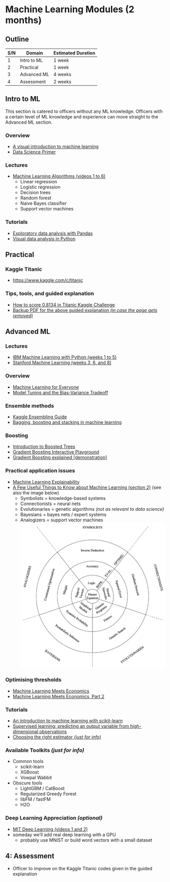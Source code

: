 #   Machine Learning Modules (2 months)

##  Outline
| S/N | Domain      | Estimated Duration |
| --- | ----------- | ------------------ |
| 1   | Intro to ML | 1 week             |
| 2   | Practical   | 1 week             |
| 3   | Advanced ML | 4 weeks            |
| 4   | Assessment  | 2 weeks            |


##  Intro to ML
This section is catered to officers without any ML knowledge. Officers with a certain level of ML knowledge and experience can move straight to the Advanced ML section.

### Overview
*   [A visual introduction to machine learning](http://www.r2d3.us/visual-intro-to-machine-learning-part-1/)
*   [Data Science Primer](https://elitedatascience.com/primer)

### Lectures
*   [Machine Learning Algorithms (videos 1 to 6)](https://www.youtube.com/playlist?list=PLEiEAq2VkUULNa6MHQAZSOBxzB6HHFXj4)
    *   Linear regression
    *   Logistic regression
    *   Decision trees
    *   Random forest
    *   Naive Bayes classifier
    *   Support vector machines

### Tutorials
*   [Exploratory data analysis with Pandas](https://nbviewer.jupyter.org/github/Yorko/mlcourse_open/blob/master/jupyter_english/topic01_pandas_data_analysis/topic1_pandas_data_analysis.ipynb?flush_cache=true)
*   [Visual data analysis in Python](https://nbviewer.jupyter.org/github/Yorko/mlcourse_open/blob/master/jupyter_english/topic02_visual_data_analysis/topic2_visual_data_analysis.ipynb?flush_cache=true)


##  Practical

### Kaggle Titanic
*   https://www.kaggle.com/c/titanic

### Tips, tools, and guided explanation
*   [How to score 0.8134 in Titanic Kaggle Challenge](https://ahmedbesbes.com/how-to-score-08134-in-titanic-kaggle-challenge.html)
*   [Backup PDF for the above guided explanation *(in case the page gets removed)*](ahmedbesbes-titanic.pdf)


##  Advanced ML

### Lectures
*   [IBM Machine Learning with Python (weeks 1 to 5)](https://www.coursera.org/learn/machine-learning-with-python)
*   [Stanford Machine Learning (weeks 3, 6, and 8)](https://www.coursera.org/learn/machine-learning)

### Overview
*   [Machine Learning for Everyone](https://vas3k.com/blog/machine_learning/)
*   [Model Tuning and the Bias-Variance Tradeoff](http://www.r2d3.us/visual-intro-to-machine-learning-part-2/)

### Ensemble methods
*   [Kaggle Ensembling Guide](https://mlwave.com/kaggle-ensembling-guide/)
*   [Bagging, boosting and stacking in machine learning](https://stats.stackexchange.com/questions/18891/bagging-boosting-and-stacking-in-machine-learning)

### Boosting
*   [Introduction to Boosted Trees](https://xgboost.readthedocs.io/en/latest/tutorials/model.html)
*   [Gradient Boosting Interactive Playground](http://arogozhnikov.github.io/2016/07/05/gradient_boosting_playground.html)
*   [Gradient Boosting explained [demonstration]](http://arogozhnikov.github.io/2016/06/24/gradient_boosting_explained.html)

### Practical application issues
*   [Machine Learning Explainability](https://www.kaggle.com/learn/machine-learning-explainability)
*   [A Few Useful Things to Know about Machine Learning (section 2)](cacm12.pdf) (see also the image below)
    *   Symbolists = knowledge-based systems
    *   Connectionists = neural nets
    *   Evolutionaries = genetic algorithms *(not as relevant to data science)*
    *   Bayesians = bayes nets / expert systems
    *   Analogizers = support vector machines
    ![Representation, Evaluation, and Optimization for 5 approaches to ML](reo.png)

### Optimising thresholds
*   [Machine Learning Meets Economics](http://blog.mldb.ai/blog/posts/2016/01/ml-meets-economics/)
*   [Machine Learning Meets Economics, Part 2](http://blog.mldb.ai/blog/posts/2016/04/ml-meets-economics2/)

### Tutorials
*   [An introduction to machine learning with scikit-learn](https://scikit-learn.org/stable/tutorial/basic/tutorial.html)
*   [Supervised learning: predicting an output variable from high-dimensional observations](https://scikit-learn.org/stable/tutorial/statistical_inference/supervised_learning.html)
*   [Choosing the right estimator *(just for info)*](https://scikit-learn.org/stable/tutorial/machine_learning_map/index.html)

### Available Toolkits *(just for info)*
*   Common tools
    *   scikit-learn
    *   XGBoost
    *   Vowpal Wabbit
*   Obscure tools
    *   LightGBM / CatBoost
    *   Regularized Greedy Forest
    *   libFM / fastFM
    *   H2O

### Deep Learning Appreciation *(optional)*
*   [MIT Deep Learning (videos 1 and 2)](https://www.youtube.com/playlist?list=PLrAXtmErZgOeiKm4sgNOknGvNjby9efdf)
*   someday we’ll add real deep learning with a GPU
    *   probably use MNIST or build word vectors with a small dataset


##  4: Assessment
*   Officer to improve on the Kaggle Titanic codes given in the guided explanation
